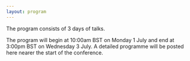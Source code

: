 ```yaml
---
layout: program
---
```


The program consists of 3 days of talks.

The program will begin at 10:00am BST on Monday 1 July and end at 3:00pm BST on Wednesday 3 July.
A detailed programme will be posted here nearer the start of the conference.
